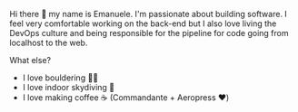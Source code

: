 Hi there 👋 my name is Emanuele. I'm passionate about building software. I feel very comfortable working on the back-end but I also love living the DevOps culture and being responsible for the pipeline for code going from localhost to the web. 

What else?
* I love bouldering 🧗‍♀️
* I love indoor skydiving 💨
* I love making coffee ☕️ (Commandante + Aeropress ❤️)
